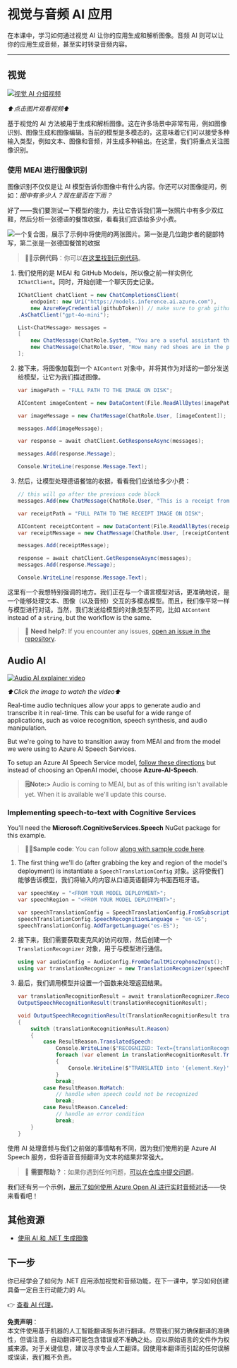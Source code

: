 # 视觉与音频 AI 应用

在本课中，学习如何通过视觉 AI 让你的应用生成和解析图像。音频 AI 则可以让你的应用生成音频，甚至实时转录音频内容。

---

## 视觉

[![视觉 AI 介绍视频](https://img.youtube.com/vi/QXbASt1KXuw/0.jpg)](https://youtu.be/QXbASt1KXuw?feature=shared)

_⬆️点击图片观看视频⬆️_

基于视觉的 AI 方法被用于生成和解析图像。这在许多场景中非常有用，例如图像识别、图像生成和图像编辑。当前的模型是多模态的，这意味着它们可以接受多种输入类型，例如文本、图像和音频，并生成多种输出。在这里，我们将重点关注图像识别。

### 使用 MEAI 进行图像识别

图像识别不仅仅是让 AI 模型告诉你图像中有什么内容。你还可以对图像提问，例如：_图中有多少人？现在是否在下雨？_

好了——我们要测试一下模型的能力，先让它告诉我们第一张照片中有多少双红鞋，然后分析一张德语的餐馆收据，看看我们应该给多少小费。

![一个复合图，展示了示例中将使用的两张图片。第一张是几位跑步者的腿部特写，第二张是一张德国餐馆的收据](../../../translated_images/example-visual-image.e2fc4ffa5f01b3d65bb9bd5d23eebf97513bf486b761209b28fea06b63a11f6c.zh.png)

> 🧑‍💻**示例代码**：你可以[在这里找到示例代码](../../../03-CoreGenerativeAITechniques/src/Vision-01MEAI-GitHubModels)。

1. 我们使用的是 MEAI 和 GitHub Models，所以像之前一样实例化 `IChatClient`。同时，开始创建一个聊天历史记录。

    ```csharp
    IChatClient chatClient = new ChatCompletionsClient(
        endpoint: new Uri("https://models.inference.ai.azure.com"),
        new AzureKeyCredential(githubToken)) // make sure to grab githubToken from the secrets or environment
    .AsChatClient("gpt-4o-mini");

    List<ChatMessage> messages = 
    [
        new ChatMessage(ChatRole.System, "You are a useful assistant that describes images using a direct style."),
        new ChatMessage(ChatRole.User, "How many red shoes are in the photo?") // we'll start with the running photo
    ];
    ```

2. 接下来，将图像加载到一个 `AIContent` 对象中，并将其作为对话的一部分发送给模型，让它为我们描述图像。

    ```csharp
    var imagePath = "FULL PATH TO THE IMAGE ON DISK";

    AIContent imageContent = new DataContent(File.ReadAllBytes(imagePath), "image/jpeg"); // the important part here is that we're loading it in bytes. The image could come from anywhere.

    var imageMessage = new ChatMessage(ChatRole.User, [imageContent]);

    messages.Add(imageMessage);

    var response = await chatClient.GetResponseAsync(messages);

    messages.Add(response.Message);

    Console.WriteLine(response.Message.Text);
    ```

3. 然后，让模型处理德语餐馆的收据，看看我们应该给多少小费：

    ```csharp
    // this will go after the previous code block
    messages.Add(new ChatMessage(ChatRole.User, "This is a receipt from a lunch. I had the sausage. How much of a tip should I leave?"));

    var receiptPath = "FULL PATH TO THE RECEIPT IMAGE ON DISK";

    AIContent receiptContent = new DataContent(File.ReadAllBytes(receiptPath), "image/jpeg");
    var receiptMessage = new ChatMessage(ChatRole.User, [receiptContent]);

    messages.Add(receiptMessage);

    response = await chatClient.GetResponseAsync(messages);
    messages.Add(response.Message);

    Console.WriteLine(response.Message.Text);
    ```

这里有一个我想特别强调的地方。我们正在与一个语言模型对话，更准确地说，是一个能够处理文本、图像（以及音频）交互的多模态模型。而且，我们像平常一样与模型进行对话。当然，我们发送给模型的对象类型不同，比如 `AIContent` instead of a `string`, but the workflow is the same.

> 🙋 **Need help?**: If you encounter any issues, [open an issue in the repository](https://github.com/microsoft/Generative-AI-for-beginners-dotnet/issues/new).

## Audio AI

[![Audio AI explainer video](https://img.youtube.com/vi/fuquPXRNqCo/0.jpg)](https://youtu.be/fuquPXRNqCo?feature=shared)

_⬆️Click the image to watch the video⬆️_

Real-time audio techniques allow your apps to generate audio and transcribe it in real-time. This can be useful for a wide range of applications, such as voice recognition, speech synthesis, and audio manipulation.

But we're going to have to transition away from MEAI and from the model we were using to Azure AI Speech Services.

To setup an Azure AI Speech Service model, [follow these directions](../02-SetupDevEnvironment/getting-started-azure-openai.md) but instead of choosing an OpenAI model, choose **Azure-AI-Speech**.

> **🗒️Note:>** Audio is coming to MEAI, but as of this writing isn't available yet. When it is available we'll update this course.

### Implementing speech-to-text with Cognitive Services

You'll need the **Microsoft.CognitiveServices.Speech** NuGet package for this example.

> 🧑‍💻**Sample code**: You can follow [along with sample code here](../../../03-CoreGenerativeAITechniques/src/Audio-01-SpeechMic).

1. The first thing we'll do (after grabbing the key and region of the model's deployment) is instantiate a `SpeechTranslationConfig` 对象。这将使我们能够告诉模型，我们将输入的内容从口语英语翻译为书面西班牙语。

    ```csharp
    var speechKey = "<FROM YOUR MODEL DEPLOYMENT>";
    var speechRegion = "<FROM YOUR MODEL DEPLOYMENT>";

    var speechTranslationConfig = SpeechTranslationConfig.FromSubscription(speechKey, speechRegion);
    speechTranslationConfig.SpeechRecognitionLanguage = "en-US";
    speechTranslationConfig.AddTargetLanguage("es-ES");
    ```

4. 接下来，我们需要获取麦克风的访问权限，然后创建一个 `TranslationRecognizer` 对象，用于与模型进行通信。

    ```csharp
    using var audioConfig = AudioConfig.FromDefaultMicrophoneInput();
    using var translationRecognizer = new TranslationRecognizer(speechTranslationConfig, audioConfig);
    ```

5. 最后，我们调用模型并设置一个函数来处理返回结果。

    ```csharp
    var translationRecognitionResult = await translationRecognizer.RecognizeOnceAsync();
    OutputSpeechRecognitionResult(translationRecognitionResult);

    void OutputSpeechRecognitionResult(TranslationRecognitionResult translationRecognitionResult)
    {
        switch (translationRecognitionResult.Reason)
        {
            case ResultReason.TranslatedSpeech:
                Console.WriteLine($"RECOGNIZED: Text={translationRecognitionResult.Text}");
                foreach (var element in translationRecognitionResult.Translations)
                {
                    Console.WriteLine($"TRANSLATED into '{element.Key}': {element.Value}");
                }
                break;
            case ResultReason.NoMatch:
                // handle when speech could not be recognized
                break;
            case ResultReason.Canceled:
                // handle an error condition
                break;
        }
    }
    ```

使用 AI 处理音频与我们之前做的事情略有不同，因为我们使用的是 Azure AI Speech 服务，但将语音音频翻译为文本的结果非常强大。

> 🙋 **需要帮助？**：如果你遇到任何问题，[可以在仓库中提交问题](https://github.com/microsoft/Generative-AI-for-beginners-dotnet/issues/new)。

我们还有另一个示例，[展示了如何使用 Azure Open AI 进行实时音频对话](../../../03-CoreGenerativeAITechniques/src/Audio-02-RealTimeAudio)——快来看看吧！


## 其他资源

- [使用 AI 和 .NET 生成图像](https://learn.microsoft.com/dotnet/ai/quickstarts/quickstart-openai-generate-images?tabs=azd&pivots=openai)


## 下一步

你已经学会了如何为 .NET 应用添加视觉和音频功能，在下一课中，学习如何创建具备一定自主行动能力的 AI。

👉 [查看 AI 代理](./04-agents.md)。

**免责声明**：  
本文件使用基于机器的人工智能翻译服务进行翻译。尽管我们努力确保翻译的准确性，但请注意，自动翻译可能包含错误或不准确之处。应以原始语言的文件作为权威来源。对于关键信息，建议寻求专业人工翻译。因使用本翻译而引起的任何误解或误读，我们概不负责。